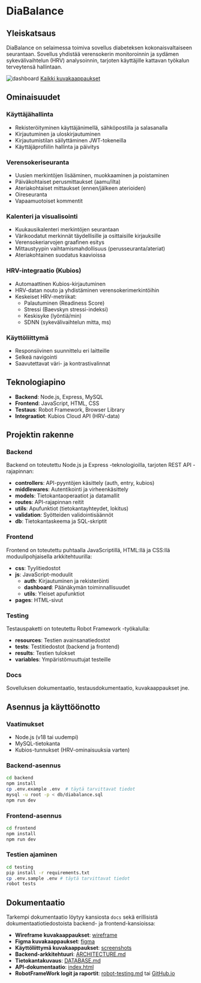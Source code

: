 # DiaBalance

## Yleiskatsaus

DiaBalance on selaimessa toimiva sovellus diabeteksen kokonaisvaltaiseen seurantaan. Sovellus yhdistää verensokerin monitoroinnin ja sydämen sykevälivaihtelun (HRV) analysoinnin, tarjoten käyttäjille kattavan työkalun terveytensä hallintaan.

![dashboard](https://github.com/user-attachments/assets/3becef6f-b702-4b01-86bd-fdec97a92b29)
[Kaikki kuvakaappaukset](docs/screenshots)

## Ominaisuudet

### Käyttäjähallinta
- Rekisteröityminen käyttäjänimellä, sähköpostilla ja salasanalla
- Kirjautuminen ja uloskirjautuminen
- Kirjautumistilan säilyttäminen JWT-tokeneilla
- Käyttäjäprofiilin hallinta ja päivitys

### Verensokeriseuranta
- Uusien merkintöjen lisääminen, muokkaaminen ja poistaminen
- Päiväkohtaiset perusmittaukset (aamu/ilta)
- Ateriakohtaiset mittaukset (ennen/jälkeen aterioiden)
- Oireseuranta
- Vapaamuotoiset kommentit

### Kalenteri ja visualisointi
- Kuukausikalenteri merkintöjen seurantaan
- Värikoodatut merkinnät täydellisille ja osittaisille kirjauksille
- Verensokeriarvojen graafinen esitys
- Mittaustyypin vaihtamismahdollisuus (perusseuranta/ateriat)
- Ateriakohtainen suodatus kaavioissa

### HRV-integraatio (Kubios)
- Automaattinen Kubios-kirjautuminen
- HRV-datan nouto ja yhdistäminen verensokerimerkintöihin
- Keskeiset HRV-metriikat:
  - Palautuminen (Readiness Score)
  - Stressi (Baevskyn stressi-indeksi)
  - Keskisyke (lyöntiä/min)
  - SDNN (sykevälivaihtelun mitta, ms)

### Käyttöliittymä
- Responsiivinen suunnittelu eri laitteille
- Selkeä navigointi
- Saavutettavat väri- ja kontrastivalinnat

## Teknologiapino

- **Backend**: Node.js, Express, MySQL
- **Frontend**: JavaScript, HTML, CSS
- **Testaus**: Robot Framework, Browser Library
- **Integraatiot**: Kubios Cloud API (HRV-data)

## Projektin rakenne

### Backend
Backend on toteutettu Node.js ja Express -teknologioilla, tarjoten REST API -rajapinnan:

- **controllers**: API-pyyntöjen käsittely (auth, entry, kubios)
- **middlewares**: Autentikointi ja virheenkäsittely
- **models**: Tietokantaoperaatiot ja datamallit
- **routes**: API-rajapinnan reitit
- **utils**: Apufunktiot (tietokantayhteydet, lokitus)
- **validation**: Syötteiden validointisäännöt
- **db**: Tietokantaskeema ja SQL-skriptit

### Frontend
Frontend on toteutettu puhtaalla JavaScriptillä, HTML:llä ja CSS:llä moduulipohjaisella arkkitehtuurilla:

- **css**: Tyylitiedostot
- **js**: JavaScript-moduulit
  - **auth**: Kirjautuminen ja rekisteröinti
  - **dashboard**: Päänäkymän toiminnallisuudet
  - **utils**: Yleiset apufunktiot
- **pages**: HTML-sivut

### Testing
Testauspaketti on toteutettu Robot Framework -työkalulla:

- **resources**: Testien avainsanatiedostot
- **tests**: Testitiedostot (backend ja frontend)
- **results**: Testien tulokset
- **variables**: Ympäristömuuttujat testeille

### Docs
Sovelluksen dokumentaatio, testausdokumentaatio, kuvakaappaukset jne.

## Asennus ja käyttöönotto

### Vaatimukset
- Node.js (v18 tai uudempi)
- MySQL-tietokanta
- Kubios-tunnukset (HRV-ominaisuuksia varten)

### Backend-asennus
```bash
cd backend
npm install
cp .env.example .env  # täytä tarvittavat tiedot
mysql -u root -p < db/diabalance.sql
npm run dev
```

### Frontend-asennus

```bash
cd frontend
npm install
npm run dev
```

### Testien ajaminen

```bash
cd testing
pip install -r requirements.txt
cp .env.sample .env # täytä tarvittavat tiedot
robot tests
```

## Dokumentaatio

Tarkempi dokumentaatio löytyy kansiosta `docs` sekä erillisistä dokumentaatiotiedostoista backend- ja frontend-kansioissa:
* **Wireframe kuvakaappaukset**: [wireframe](docs/wireframe)
* **Figma kuvakaappaukset**: [figma](docs/figma)
* **Käyttöliittymä kuvakaappaukset**: [screenshots](docs/screenshots)
* **Backend-arkkitehtuuri**: [ARCHITECTURE.md](backend/docs/ARCHITECTURE.md)
* **Tietokantakuvaus**: [DATABASE.md](backend/docs/DATABASE.md)
* **API-dokumentaatio**: [index.html](backend/apidoc/index.html)
* **RobotFrameWork logit ja raportit**: [robot-testing.md](docs/robot-testing.md) tai [GitHub.io](https://kana542.github.io/DiaBalance/)
